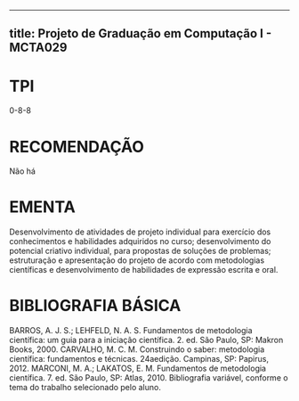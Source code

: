 
---
title: Projeto de Graduação em Computação I - MCTA029 
---

# TPI

0-8-8

# RECOMENDAÇÃO

Não há

# EMENTA

Desenvolvimento de atividades de projeto individual para exercício dos conhecimentos e habilidades adquiridos no curso; desenvolvimento do potencial criativo individual, para propostas de soluções de problemas; estruturação e apresentação do projeto de acordo com metodologias científicas e desenvolvimento de habilidades de expressão escrita e oral.

# BIBLIOGRAFIA BÁSICA

BARROS, A. J. S.; LEHFELD, N. A. S. Fundamentos de metodologia científica: um guia para a iniciação científica. 2. ed. São Paulo, SP: Makron Books, 2000.
CARVALHO, M. C. M. Construindo o saber: metodologia científica: fundamentos e técnicas. 24aedição. Campinas, SP: Papirus, 2012.
MARCONI, M. A.; LAKATOS, E. M. Fundamentos de metodologia científica. 7. ed. São Paulo, SP: Atlas, 2010.
Bibliografia variável, conforme o tema do trabalho selecionado pelo aluno.
        
